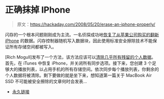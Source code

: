 # 正确抹掉 IPhone

> 原文：<https://hackaday.com/2008/05/20/erase-an-iphone-properly/>

闪存的一个根本问题刚刚成为主流。一名侦探成功地[恢复了从苹果公司购买的翻新 iPhone](http://www.engadget.com/2008/05/20/refurbished-iphones-are-an-excellent-source-of-previous-users-d/) 的数据。闪存控制器随机写入数据块，因此使用标准安全擦除技术不能保证所有存储空间都被写入。

[Rich Mogull]发布了一个方法，该方法应该可以[清除几乎所有残留的个人数据](http://securosis.com/2008/05/20/formatting-an-iphone-to-wipe-data/)。首先，在 iTunes 中恢复 iPhone，并关闭所有同步选项。接下来，您创建 3 个足够大的播放列表，以占用手机的所有存储空间。依次同步每个播放列表，你剩余的个人数据将被清除。剩下要做的就是坐下来，想知道第一篇关于 MacBook Air SSD 不可能被安全擦除的文章何时会发表…

*   [永久链接](http://securosis.com/2008/05/20/formatting-an-iphone-to-wipe-data/)